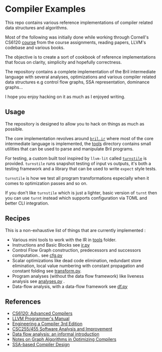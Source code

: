 # Compiler Examples

This repo contains various reference implementations of compiler related data 
structures and algorithms.

Most of the following was initially done while working through Cornell's CS6120
[course](https://www.cs.cornell.edu/courses/cs6120/2023fa/self-guided/) from
the course assignments, reading papers, LLVM's codebase and various books.

The objective is to create a sort of cookbook of reference implementations that
focus on clarity, simplicity and hopefully correctness. 

The repository contains a complete implementation of the Bril intermediate
language with several analyses, optimizations and various compiler related
data structures e.g control flow graphs, SSA representation, dominance graphs...

I hope you enjoy hacking on it as much as I enjoyed writing.

## Usage

The repository is designed to allow you to hack on things as much as possible.

The core implementation revolves around [`bril.ir`](bril/core/ir.py) where most
of the core intermediate language is implemented, the [tools](bril/tools/) directory
contains small utilities that can be used to parse and manipulate Bril programs.

For testing, a custom built tool inspired by `llvm-lit` called [`turnstile`](turnstile/turnstile.py)
is provided. `turnstile` runs snapshot testing of input vs outputs, it's both a
testing framework and a library that can be used to write `expect` style tests.

`turnstile` is how we test all program transformations especially when it comes
to optimization passes and so on.

If you don't like `turnstile` which is just a lighter, basic version of `turnt`
then you can use `turnt` instead which supports configuration via TOML and better
CLI integration.

## Recipes

This is a non-exhaustive list of things that are currently implemented :

- Various mini tools to work with the IR in [tools](bril/tools/) folder.
- Instructions and Basic Blocks see [ir.py](bril/core/ir.py)
- Control Flow Graph construction, predecessors and successors computation.. see [cfg.py](bril/core/cfg.py)
- Scalar optimizations like dead code elimination, redundant store elimination, local value numbering
  with constant propagation and constant folding see [transform.py](bril/core/transform.py).
- Program analyses (without the data flow framework) like liveness analysis see [analyses.py](bril/core/analyses.py) .
- Data-flow analysis, with a data-flow framework see [df.py](bril/core/df.py)

## References

* [CS6120: Advanced Compilers](https://www.cs.cornell.edu/courses/cs6120/2023fa/self-guided/)
* [LLVM Programmer's Manual](https://llvm.org/docs/ProgrammersManual.html)
* [Engineering a Compiler 3rd Edition](https://www.sciencedirect.com/book/9780128154120/engineering-a-compiler)
* [CSC255/455 Software Analysis and Improvement](https://www.cs.rochester.edu/~sree/courses/csc-255-455/spring-2020/schedule.html)
* [Data flow analysis: an informal introduction](https://clang.llvm.org/docs/DataFlowAnalysisIntro.html)
* [Notes on Graph Algorithms in Optimizing Compilers](https://www.cs.umb.edu/~offner/files/flow_graph.pdf)
* [SSA-based Compiler Design](https://link.springer.com/book/10.1007/978-3-030-80515-9)